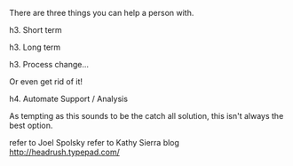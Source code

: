 There are three things you can help a person with.

h3. Short term


h3. Long term 






h3. Process change...

Or even get rid of it!





h4. Automate Support / Analysis

As tempting as this sounds to be the catch all solution, this isn't always the best option. 





refer to Joel Spolsky
refer to Kathy Sierra blog http://headrush.typepad.com/